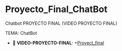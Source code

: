 # Proyecto_Final_ChatBot
Chatbot PROYECTO FINAL (VIDEO PROYECTO FINAL)

TEMA: ChatBot
- :file_folder: __VIDEO-PROYECTO-FINAL__:
    +[Proyect_final](https://drive.google.com/file/d/1YHrUlXllrq6VYXssHShfDVqRHswrdZFH/view?usp=sharing)
    
